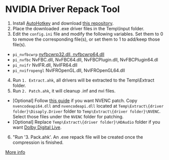 # NVIDIA Driver Repack Tool

 1. Install [AutoHotkey](https://www.autohotkey.com/download/ahk-v2.exe) and download [this repository](https://github.com/alanfox2000software/NVRepackTool/archive/refs/heads/main.zip).
 2. Place the downloaded .exe driver files in the Temp\Input folder.
 3. Edit the `config.ini` file and modify the following variables. Set them to 0 to remove the corresponding file(s), or set them to 1 to add/keep those file(s).
   - `pi_nvfbcwrp` [nvfbcwrp32.dll, nvfbcwrp64.dll](https://github.com/keylase/nvidia-patch/tree/master/win/nvfbcwrp)
   - `pi_nvfbc` NvFBC.dll, NvFBC64.dll, NvFBCPlugin.dll, NvFBCPlugin64.dl
   - `pi_nvifr` NvIFR.dll, NvIFR64.dll
   - `pi_nvifropengl` NvIFROpenGL.dll, NvIFROpenGL64.dll
 4. Run `1. Extract.ahk`, all drivers will be extracted to the Temp\Extract folder.
 5. Run `2. Patch.ahk`, it will cleanup .inf and nvi files.
   - [Optional] Follow [this guide](https://github.com/keylase/nvidia-patch/tree/master/win) if you want NVENC patch. Copy `nvencodeapi64.dll` and `nvencodeapi.dll` located at `Temp\Extract\{driver folder}\Disaply.Driver` folder to `Temp\Extract\{driver folder}\NVENC`. Select those files under the `NVENC` folder for patching.
   - [Optional] Replace `Temp\Extract\{driver folder}\HDAudio` folder if you want [Dolby Digital Live](https://github.com/alanfox2000software/NVRepackTool/tree/ddl/hdaudio).
 6. "Run '3. Pack.ahk'. An .exe repack file will be created once the compression is finished.

[More info](https://puresoftapps-nvidia.blogspot.com/)
